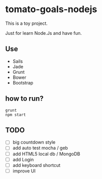 # tomato-goals-nodejs

This is a toy project.

Just for learn Node.Js and have fun.

## Use
- Sails
- Jade
- Grunt
- Bower
- Bootstrap

## how to run?
```
grunt
npm start
```

## TODO
- [ ] big countdown style
- [ ] add auto test mocha / geb
- [ ] add HTML5 local db / MongoDB
- [ ] add Login
- [ ] add keyboard shortcut
- [ ] improve UI
